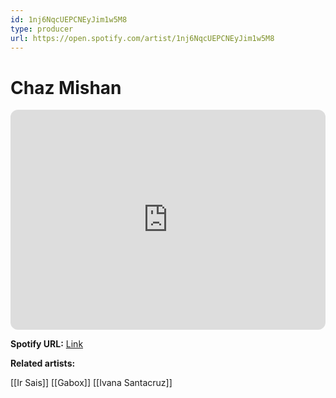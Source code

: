 ```yaml
---
id: 1nj6NqcUEPCNEyJim1w5M8
type: producer
url: https://open.spotify.com/artist/1nj6NqcUEPCNEyJim1w5M8
---
```

# Chaz Mishan

<iframe style="border-radius:12px" src="https://open.spotify.com/embed/artist/1nj6NqcUEPCNEyJim1w5M8" width="100%" height="352" frameBorder="0" allowfullscreen="" allow="autoplay; clipboard-write; encrypted-media; fullscreen; picture-in-picture" loading="lazy"></iframe>

**Spotify URL:** [Link](https://open.spotify.com/artist/1nj6NqcUEPCNEyJim1w5M8)

**Related artists:**

[[Ir Sais]]
[[Gabox]]
[[Ivana Santacruz]]
